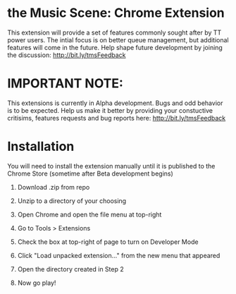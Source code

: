 # the Music Scene: Chrome Extension
This extension will provide a set of features commonly sought after by TT power users. The intial focus is on better queue management, but additional features will come in the future. Help shape future development by joining the discussion: http://bit.ly/tmsFeedback

# IMPORTANT NOTE: 
This extensions is currently in Alpha development. Bugs and odd behavior is to be expected. Help us make it better by providing your constuctive critisims, features requests and bug reports here: http://bit.ly/tmsFeedback 

# Installation
You will need to install the extension manually until it is published to the Chrome Store (sometime after Beta development begins)

1) Download .zip from repo

2) Unzip to a directory of your choosing

3) Open Chrome and open the file menu at top-right

4) Go to Tools > Extensions

5) Check the box at top-right of page to turn on Developer Mode

6) Click "Load unpacked extension..." from the new menu that appeared

7) Open the directory created in Step 2

8) Now go play!